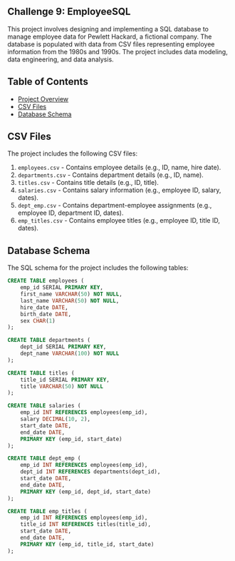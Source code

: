 ## Challenge 9: EmployeeSQL 

This project involves designing and implementing a SQL database to manage employee data for Pewlett Hackard, a fictional company. The database is populated with data from CSV files representing employee information from the 1980s and 1990s. The project includes data modeling, data engineering, and data analysis.

## Table of Contents

- [Project Overview](#Challenge)
- [CSV Files](#csv-files)
- [Database Schema](#database-schema)

## CSV Files

The project includes the following CSV files:

1. `employees.csv` - Contains employee details (e.g., ID, name, hire date).
2. `departments.csv` - Contains department details (e.g., ID, name).
3. `titles.csv` - Contains title details (e.g., ID, title).
4. `salaries.csv` - Contains salary information (e.g., employee ID, salary, dates).
5. `dept_emp.csv` - Contains department-employee assignments (e.g., employee ID, department ID, dates).
6. `emp_titles.csv` - Contains employee titles (e.g., employee ID, title ID, dates).

## Database Schema

The SQL schema for the project includes the following tables:

```sql
CREATE TABLE employees (
    emp_id SERIAL PRIMARY KEY,
    first_name VARCHAR(50) NOT NULL,
    last_name VARCHAR(50) NOT NULL,
    hire_date DATE,
    birth_date DATE,
    sex CHAR(1)
);

CREATE TABLE departments (
    dept_id SERIAL PRIMARY KEY,
    dept_name VARCHAR(100) NOT NULL
);

CREATE TABLE titles (
    title_id SERIAL PRIMARY KEY,
    title VARCHAR(50) NOT NULL
);

CREATE TABLE salaries (
    emp_id INT REFERENCES employees(emp_id),
    salary DECIMAL(10, 2),
    start_date DATE,
    end_date DATE,
    PRIMARY KEY (emp_id, start_date)
);

CREATE TABLE dept_emp (
    emp_id INT REFERENCES employees(emp_id),
    dept_id INT REFERENCES departments(dept_id),
    start_date DATE,
    end_date DATE,
    PRIMARY KEY (emp_id, dept_id, start_date)
);

CREATE TABLE emp_titles (
    emp_id INT REFERENCES employees(emp_id),
    title_id INT REFERENCES titles(title_id),
    start_date DATE,
    end_date DATE,
    PRIMARY KEY (emp_id, title_id, start_date)
);